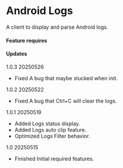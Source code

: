 # Android Logs
A client to display and parse Android logs.

#### Feature requires

#### Updates
1.0.3 20250526
  - Fixed A bug that maybe stucked when init.

1.0.2 20250522
  - Fixed A bug that Ctrl+C will clear the logs.

1.0.1 20250519
  - Added Logs status display.
  - Added Logs auto clip feature.
  - Optimized Logs Filter behavior.

1.0 20250515
  - Finished Initial required features.